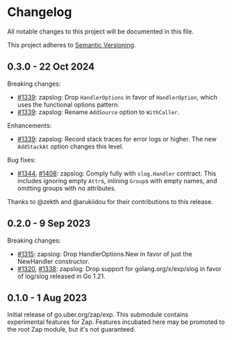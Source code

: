 # Changelog
All notable changes to this project will be documented in this file.

This project adheres to [Semantic Versioning](https://semver.org/spec/v2.0.0.html).

## 0.3.0 - 22 Oct 2024

Breaking changes:
* [#1339][]: zapslog: Drop `HandlerOptions` in favor of `HandlerOption`,
  which uses the functional options pattern.
* [#1339][]: zapslog: Rename `AddSource` option to `WithCaller`.

Enhancements:
* [#1339][]: zapslog: Record stack traces for error logs or higher.
  The new `AddStackAt` option changes this level.

Bug fixes:
* [#1344][], [#1408][]: zapslog: Comply fully with `slog.Handler` contract.
  This includes ignoring empty `Attr`s, inlining `Group`s with empty names,
  and omitting groups with no attributes.

[#1344]: https://github.com/uber-go/zap/pull/1344
[#1339]: https://github.com/uber-go/zap/pull/1339
[#1408]: https://github.com/uber-go/zap/pull/1408

Thanks to @zekth and @arukiidou for their contributions to this release.

## 0.2.0 - 9 Sep 2023

Breaking changes:
* [#1315][]: zapslog: Drop HandlerOptions.New in favor of just the NewHandler constructor.
* [#1320][], [#1338][]: zapslog: Drop support for golang.org/x/exp/slog in favor of log/slog released in Go 1.21.

[#1315]: https://github.com/uber-go/zap/pull/1315
[#1320]: https://github.com/uber-go/zap/pull/1320
[#1338]: https://github.com/uber-go/zap/pull/1338

## 0.1.0 - 1 Aug 2023

Initial release of go.uber.org/zap/exp.
This submodule contains experimental features for Zap.
Features incubated here may be promoted to the root Zap module,
but it's not guaranteed.
